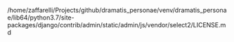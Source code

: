 /home/zaffarelli/Projects/github/dramatis_personae/venv/dramatis_personae/lib64/python3.7/site-packages/django/contrib/admin/static/admin/js/vendor/select2/LICENSE.md
